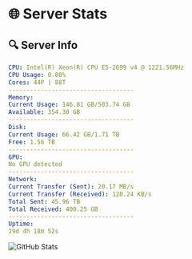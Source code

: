 # 🌐 Server Stats
## 🔍 Server Info
```yaml
CPU: Intel(R) Xeon(R) CPU E5-2699 v4 @ 1221.56MHz
CPU Usage: 0.80%
Cores: 44P | 88T
-----------------------------------
Memory:
Current Usage: 146.01 GB/503.74 GB
Available: 354.30 GB
-----------------------------------
Disk:
Current Usage: 66.42 GB/1.71 TB
Free: 1.56 TB
-----------------------------------
GPU:
No GPU detected
-----------------------------------
Network:
Current Transfer (Sent): 20.17 MB/s
Current Transfer (Received): 120.24 KB/s
Total Sent: 45.96 TB
Total Received: 400.25 GB
-----------------------------------
Uptime:
29d 4h 18m 52s
```
![GitHub Stats](https://img.shields.io/badge/Updated-2025-04-06_01:41:41-blue)